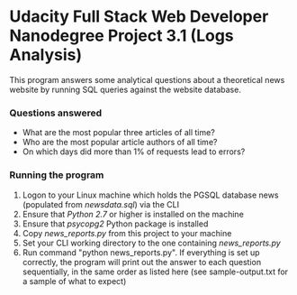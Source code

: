 # Udacity Full Stack Web Developer Nanodegree Project 3.1 (Logs Analysis)
This program answers some analytical questions about a theoretical news website by running SQL queries against the website database.

### Questions answered
- What are the most popular three articles of all time?
- Who are the most popular article authors of all time?
- On which days did more than 1% of requests lead to errors?

### Running the program
1. Logon to your Linux machine which holds the PGSQL database news (populated from *newsdata.sql*) via the CLI
2. Ensure that *Python 2.7* or higher is installed on the machine
3. Ensure that *psycopg2* Python package is installed
4. Copy *news_reports.py* from this project to your machine 
5. Set your CLI working directory to the one containing *news_reports.py*
5. Run command "python news_reports.py". If everything is set up correctly, the program will print out the answer to each question sequentially, in the same order as listed here (see sample-output.txt for a sample of what to expect)
